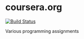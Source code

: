 # coursera.org

[![Build Status](https://travis-ci.org/ivmikhail/coursera.org.svg?branch=master)](https://travis-ci.org/ivmikhail/coursera.org)

Various programming assignments
